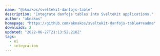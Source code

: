```yaml
---
name: "@aknakos/sveltekit-danfojs-table"
description: "Integrate danfojs tables into SvelteKit applications."
author: "aknakos"
homepage: "https://github.com/aknakos/sveltekit-danfojs-table#readme"
downloads: 2
updated: "2022-06-27T21:13:52.218Z"
tags: 
  - ui
  - integration
---
```

